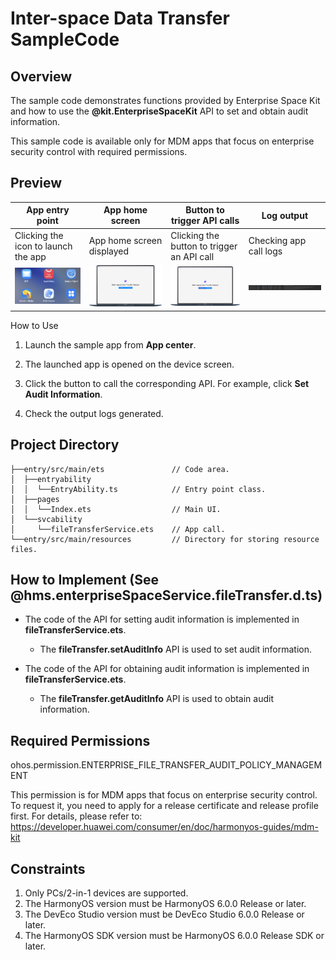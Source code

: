# Inter-space Data Transfer SampleCode

## Overview

The sample code demonstrates functions provided by Enterprise Space Kit and how to use the **@kit.EnterpriseSpaceKit** API to set and obtain audit information.

This sample code is available only for MDM apps that focus on enterprise security control with required permissions.

## Preview

| App entry point                                                   | App home screen                                                  | Button to trigger API calls                                      | Log output                                                     |
|----------------------------------------------------|------------------------------------------------------------------|------------------------------------------------------------------|-------------------------------------------------------|
| Clicking the icon to launch the app                                              | App home screen displayed                                        | Clicking the button to trigger an API call                       | Checking app call logs                                               |
| <img src="./screenshot/head.png" style="zoom:25%;" /> | <img src="./screenshot/SampleCode_0_en.png" style="zoom:25%;" /> | <img src="./screenshot/SampleCode_1_en.png" style="zoom:25%;" /> | <img src="./screenshot/logPage.png" style="zoom:25%;" /> |

How to Use

1. Launch the sample app from **App center**.

2. The launched app is opened on the device screen.

3. Click the button to call the corresponding API. For example, click **Set Audit Information**.

4. Check the output logs generated.

## Project Directory

```
├──entry/src/main/ets               // Code area.
│  ├──entryability
│  │  └──EntryAbility.ts            // Entry point class.
│  ├──pages
│  │  └──Index.ets                  // Main UI.
│  └──svcability
│     └──fileTransferService.ets    // App call.
└──entry/src/main/resources         // Directory for storing resource files.
```

## How to Implement (See @hms.enterpriseSpaceService.fileTransfer.d.ts)

- The code of the API for setting audit information is implemented in **fileTransferService.ets**.

    - The **fileTransfer.setAuditInfo** API is used to set audit information.

- The code of the API for obtaining audit information is implemented in **fileTransferService.ets**.

    - The **fileTransfer.getAuditInfo** API is used to obtain audit information.

## Required Permissions

ohos.permission.ENTERPRISE_FILE_TRANSFER_AUDIT_POLICY_MANAGEMENT

This permission is for MDM apps that focus on enterprise security control. To request it, you need to apply for a release certificate and release profile first. For details, please refer to:
https://developer.huawei.com/consumer/en/doc/harmonyos-guides/mdm-kit

## Constraints

1. Only PCs/2-in-1 devices are supported.
2. The HarmonyOS version must be HarmonyOS 6.0.0 Release or later.
3. The DevEco Studio version must be DevEco Studio 6.0.0 Release or later.
4. The HarmonyOS SDK version must be HarmonyOS 6.0.0 Release SDK or later.
